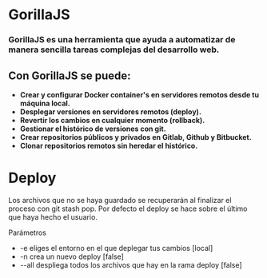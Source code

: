 # GorillaJS
### GorillaJS es una herramienta que ayuda a automatizar de manera sencilla tareas complejas del desarrollo web.

## Con GorillaJS se puede:
* **Crear y configurar Docker container's en servidores remotos desde tu máquina local.**
* **Desplegar versiones en servidores remotos (deploy).**
* **Revertir los cambios en cualquier momento (rollback).**
* **Gestionar el histórico de versiones con git.**
* **Crear repositorios públicos y privados en Gitlab, Github y Bitbucket.**
* **Clonar repositorios remotos sin heredar el histórico.**




# Deploy
Los archivos que no se haya guardado se recuperarán al finalizar el proceso con git stash pop.
Por defecto el deploy se hace sobre el último que haya hecho el usuario.

Parámetros
* -e eliges el entorno en el que deplegar tus cambios [local]
* -n crea un nuevo deploy [false]
* --all despliega todos los archivos que hay en la rama deploy [false]
